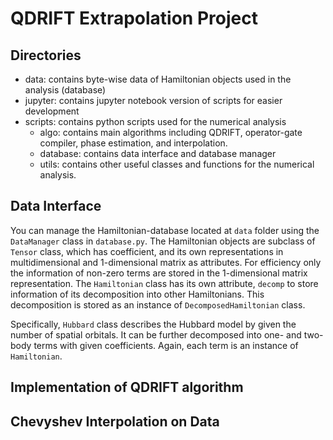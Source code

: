 # QDRIFT Extrapolation Project

## Directories
- data: contains byte-wise data of Hamiltonian objects used in the analysis (database)
- jupyter: contains jupyter notebook version of scripts for easier development
- scripts: contains python scripts used for the numerical analysis
  - algo: contains main algorithms including QDRIFT, operator-gate compiler, phase estimation, and interpolation.
  - database: contains data interface and database manager
  - utils: contains other useful classes and functions for the numerical analysis.
  
## Data Interface
You can manage the Hamiltonian-database located at `data` folder using the `DataManager` class in `database.py`.
The Hamiltonian objects are subclass of `Tensor` class, which has coefficient, and its own representations in
multidimensional and 1-dimensional matrix as attributes. For efficiency only the information of non-zero terms are stored in the 
1-dimensional matrix representation. The `Hamiltonian` class has its own attribute, `decomp` to store information of
its decomposition into other Hamiltonians. This decomposition is stored as an instance of `DecomposedHamiltonian` class.

Specifically, `Hubbard` class describes the Hubbard model by given the number of spatial orbitals. It can be further 
decomposed into one- and two-body terms with given coefficients. Again, each term is an instance of `Hamiltonian`.


## Implementation of QDRIFT algorithm

## Chevyshev Interpolation on Data
